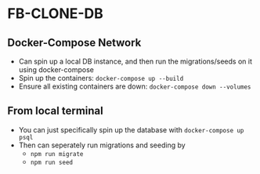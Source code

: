 # FB-CLONE-DB

## Docker-Compose Network

- Can spin up a local DB instance, and then run the migrations/seeds on it using docker-compose
- Spin up the containers: `docker-compose up --build`
- Ensure all existing containers are down: `docker-compose down --volumes`

## From local terminal

- You can just specifically spin up the database with `docker-compose up psql`
- Then can seperately run migrations and seeding by
  - `npm run migrate`
  - `npm run seed`
